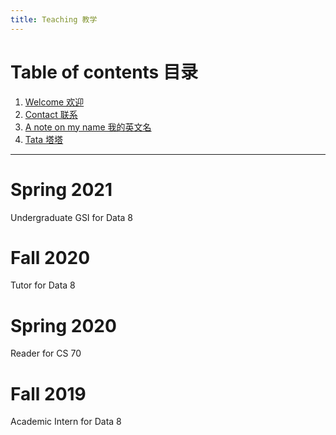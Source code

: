 ```yaml
---
title: Teaching 教学
---
```


# Table of contents 目录

1. [Welcome 欢迎](#welcome-欢迎)
2. [Contact 联系](#contact-联系)
3. [A note on my name 我的英文名](#a-note-on-my-name-我的英文名)
4. [Tata 塔塔](#tata-塔塔)

***

# Spring 2021

Undergraduate GSI for Data 8

# Fall 2020

Tutor for Data 8

# Spring 2020

Reader for CS 70

# Fall 2019

Academic Intern for Data 8